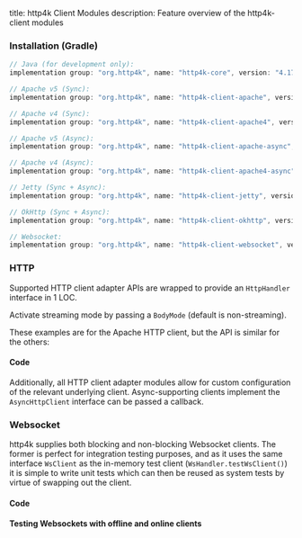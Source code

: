 title: http4k Client Modules
description: Feature overview of the http4k-client modules

### Installation (Gradle)

```groovy
// Java (for development only):
implementation group: "org.http4k", name: "http4k-core", version: "4.17.3.0"

// Apache v5 (Sync): 
implementation group: "org.http4k", name: "http4k-client-apache", version: "4.17.3.0"

// Apache v4 (Sync): 
implementation group: "org.http4k", name: "http4k-client-apache4", version: "4.17.3.0"

// Apache v5 (Async): 
implementation group: "org.http4k", name: "http4k-client-apache-async", version: "4.17.3.0"

// Apache v4 (Async): 
implementation group: "org.http4k", name: "http4k-client-apache4-async", version: "4.17.3.0"

// Jetty (Sync + Async): 
implementation group: "org.http4k", name: "http4k-client-jetty", version: "4.17.3.0"

// OkHttp (Sync + Async): 
implementation group: "org.http4k", name: "http4k-client-okhttp", version: "4.17.3.0"

// Websocket: 
implementation group: "org.http4k", name: "http4k-client-websocket", version: "4.17.3.0"
```

### HTTP
Supported HTTP client adapter APIs are wrapped to provide an `HttpHandler` interface in 1 LOC.

Activate streaming mode by passing a `BodyMode` (default is non-streaming).

These examples are for the Apache HTTP client, but the API is similar for the others:

#### Code [<img class="octocat"/>](https://github.com/http4k/http4k/blob/master/src/docs/guide/reference/clients/example_http.kt)

<script src="https://gist-it.appspot.com/https://github.com/http4k/http4k/blob/master/src/docs/guide/reference/clients/example_http.kt"></script>

Additionally, all HTTP client adapter modules allow for custom configuration of the relevant underlying client. Async-supporting clients implement the `AsyncHttpClient` interface can be passed a callback.

### Websocket
http4k supplies both blocking and non-blocking Websocket clients. The former is perfect for integration testing purposes, and as it uses the same interface `WsClient` as the in-memory test client (`WsHandler.testWsClient()`) it is simple to write unit tests which can then be reused as system tests by virtue of swapping out the client.

#### Code [<img class="octocat"/>](https://github.com/http4k/http4k/blob/master/src/docs/guide/reference/clients/example_websocket.kt)

<script src="https://gist-it.appspot.com/https://github.com/http4k/http4k/blob/master/src/docs/guide/reference/clients/example_websocket.kt"></script>

#### Testing Websockets with offline and online clients [<img class="octocat"/>](https://github.com/http4k/http4k/blob/master/src/docs/guide/reference/clients/TestingWebsockets.kt)

<script src="https://gist-it.appspot.com/https://github.com/http4k/http4k/blob/master/src/docs/guide/reference/clients/TestingWebsockets.kt"></script>
